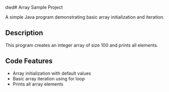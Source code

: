 dwd# Array Sample Project

A simple Java program demonstrating basic array initialization and iteration.

## Description

This program creates an integer array of size 100 and prints all elements.

## Code Features

- Array initialization with default values
- Basic array iteration using for loop
- Prints all array elements
